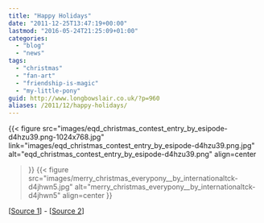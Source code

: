 ```yaml
---
title: "Happy Holidays"
date: "2011-12-25T13:47:19+00:00"
lastmod: "2016-05-24T21:25:09+01:00"
categories: 
  - "blog"
  - "news"
tags: 
  - "christmas"
  - "fan-art"
  - "friendship-is-magic"
  - "my-little-pony"
guid: http://www.longbowslair.co.uk/?p=960
aliases: /2011/12/happy-holidays/
---
```


{{< figure
  src="images/eqd_christmas_contest_entry_by_esipode-d4hzu39.png-1024x768.jpg"
  link="images/eqd_christmas_contest_entry_by_esipode-d4hzu39.png.jpg"
  alt="eqd_christmas_contest_entry_by_esipode-d4hzu39.png"
  align=center
>}}
{{< figure
  src="images/merry_christmas_everypony__by_internationaltck-d4jhwn5.jpg"
  alt="merry_christmas_everypony__by_internationaltck-d4jhwn5"
  align=center
>}}

\[[Source 1](http://fav.me/d4hzu39)\] - \[[Source 2](http://fav.me/d4jhwn5)\]

